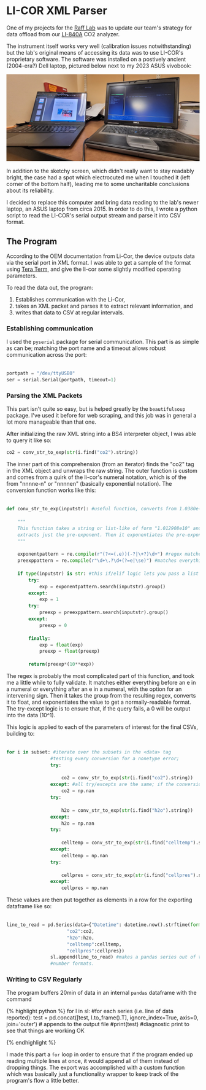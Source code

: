# LI-COR XML Parser 

One of my projects for the [Raff Lab](https://raff.lab.indiana.edu/index.html) was to update our team's strategy for data offload from our [LI-840A](https://www.licor.com/env/support/LI-840A/home.html) CO2 analyzer. 

The instrument itself works very well (calibration issues notwithstanding) but the lab's original means of accessing its data was to use LI-COR's proprietary software. The software was installed on a postively ancient (2004-era?) Dell laptop, pictured below next to my 2023 ASUS vivobook:

![Old Dell next to nearly-new Asus vivobook](/Assets/20230612_105331.jpg)

In addition to the sketchy screen, which didn't really want to stay readably bright, the case had a spot which electrocuted me when I touched it (left corner of the bottom half), leading me to some uncharitable conclusions about its reliability.

I decided to replace this computer and bring data reading to the lab's newer laptop, an ASUS laptop from circa 2015. In order to do this, I wrote a python script to read the LI-COR's serial output stream and parse it into CSV format.

## The Program

According to the OEM documentation from Li-Cor, the device outputs data via the serial port in XML format. I was able to get a sample of the format using [Tera Term](https://ttssh2.osdn.jp/index.html.en), and give the li-cor some slightly modified operating parameters. 

To read the data out, the program:

1. Establishes communication with the Li-Cor,
2. takes an XML packet and parses it to extract relevant information, and
3. writes that data to CSV at regular intervals. 

### Establishing communication

I used the `pyserial` package for serial communication. This part is as simple as can be; matching the port name and a timeout allows robust communication across the port:

```Python

portpath = "/dev/ttyUSB0"
ser = serial.Serial(portpath, timeout=1)

```


### Parsing the XML Packets

This part isn't quite so easy, but is helped greatly by the `beautifulsoup` package. I've used it before for web scraping, and this job was in general a lot more manageable than that one. 

After initializing the raw XML string into a BS4 interpreter object, I was able to query it like so:

```Python
co2 = conv_str_to_exp(str(i.find("co2").string)) 
```

The inner part of this comprehension (from an iterator) finds the "co2" tag in the XML object and unwraps the raw string. The outer function is custom and comes from a quirk of the li-cor's numeral notation, which is of the from "nnnne-n" or "nnnnen" (basically exponential notation). The conversion function works like this: 

```Python

def conv_str_to_exp(inputstr): #useful function, converts from 1.0380e-2 format to the actual float

    """
    This function takes a string or list-like of form "1.012908e10" and extracts just the exponent (the "10" from "e10" in this ex.) then 
    extracts just the pre-exponent. Then it exponentiates the pre-exponent to get a normal, python-readable number out.
    """

    exponentpattern = re.compile(r"(?<=(.e))(-?|\+?)\d+") #regex matches everything after an 'e' in a number
    preexppattern = re.compile(r"\d+\.?\d+(?=e|\se)") #matches everything up to an e in a number
    
    if type(inputstr) is str: #this if/elif logic lets you pass a list of strings or just one string to the function. 
        try:
            exp = exponentpattern.search(inputstr).group()
        except:
            exp = 1
        try:
            preexp = preexppattern.search(inputstr).group()
        except:
            preexp = 0
        
        finally: 
            exp = float(exp)
            preexp = float(preexp)

        return(preexp*(10**exp))

```

The regex is probably the most complicated part of this function, and took me a little while to fully validate. It matches either everything before an e in a numeral or everything after an e in a numeral, with the option for an intervening sign. Then it takes the group from the resulting regex, converts it to float, and exponentiates the value to get a normally-readable format. The try-except logic is to ensure that, if the query fails, a 0 will be output into the data (10^1). 

This logic is applied to each of the parameters of interest for the final CSVs, building to: 

```Python

for i in subset: #iterate over the subsets in the <data> tag
                #testing every conversion for a nonetype error;
                try:
                    
                    co2 = conv_str_to_exp(str(i.find("co2").string)) 
                except: #all try/excepts are the same; if the conversion fails return nan.
                    co2 = np.nan
                try:
                    
                    h2o = conv_str_to_exp(str(i.find("h2o").string)) 
                except:
                    h2o = np.nan
                try:
                    
                    celltemp = conv_str_to_exp(str(i.find("celltemp").string)) 
                except:
                    celltemp = np.nan
                try:
                    
                    cellpres = conv_str_to_exp(str(i.find("cellpres").string)) 
                except:
                    cellpres = np.nan

```

These values are then put together as elements in a row for the exporting dataframe like so:

```Python

line_to_read = pd.Series(data={"Datetime": datetime.now().strftime(format="%d/%m/%Y %H:%M:%S"), 
                      "co2":co2, 
                      "h2o":h2o, 
                      "celltemp":celltemp, 
                      "cellpres":cellpres}) 
                sl.append(line_to_read) #makes a pandas series out of the values from the searched tags in data. this is where I convert
                #number formats.

```

### Writing to CSV Regularly

The program buffers 20min of data in an internal `pandas` dataframe with the command

{% highlight python %}
for l in sl: #for each series (i.e. line of data reported):
                test = pd.concat([test, l.to_frame().T], ignore_index=True, axis=0, join='outer') # appends to the output file
                #print(test) #diagnostic print to see that things are working OK

{% endhighlight %}

I made this part a `for` loop in order to ensure that if the program ended up reading multiple lines at once, it would append all of them instead of dropping things. The export was accomplished with a custom function which was basically just a functionality wrapper to keep track of the program's flow a little better. 

